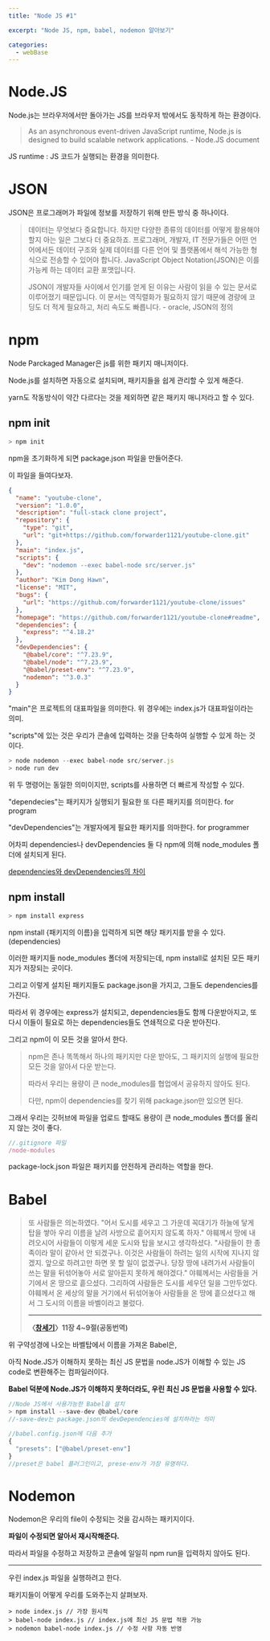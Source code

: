 ```yaml
---
title: "Node JS #1"

excerpt: "Node JS, npm, babel, nodemon 알아보기"

categories:
  - webBase
---
```


# Node.JS

Node.js는 브라우저에서만 돌아가는 JS를 브라우저 밖에서도 동작하게 하는 환경이다.

> As an asynchronous event-driven JavaScript runtime, Node.js is designed to build scalable network applications. - Node.JS document

JS runtime : JS 코드가 실행되는 환경을 의미한다.

# JSON

JSON은 프로그래머가 파일에 정보를 저장하기 위해 만든 방식 중 하나이다.

> 데이터는 무엇보다 중요합니다. 하지만 다양한 종류의 데이터를 어떻게 활용해야 할지 아는 일은 그보다 더 중요하죠. 프로그래머, 개발자, IT 전문가들은 어떤 언어에서든 데이터 구조와 실제 데이터를 다른 언어 및 플랫폼에서 해석 가능한 형식으로 전송할 수 있어야 합니다. JavaScript Object Notation(JSON)은 이를 가능케 하는 데이터 교환 포맷입니다.
>
> JSON이 개발자들 사이에서 인기를 얻게 된 이유는 사람이 읽을 수 있는 문서로 이루어졌기 때문입니다. 이 문서는 역직렬화가 필요하지 않기 때문에 경량에 코딩도 더 적게 필요하고, 처리 속도도 빠릅니다. - oracle, JSON의 정의

# npm

Node Parckaged Manager은 js를 위한 패키지 매니저이다.

Node.js를 설치하면 자동으로 설치되며, 패키지들을 쉽게 관리할 수 있게 해준다.

yarn도 작동방식이 약간 다르다는 것을 제외하면 같은 패키지 매니저라고 할 수 있다.

## npm init

```js
> npm init
```

npm을 초기화하게 되면 package.json 파일을 만들어준다.

이 파일을 들여다보자.

```json
{
  "name": "youtube-clone",
  "version": "1.0.0",
  "description": "full-stack clone project",
  "repository": {
    "type": "git",
    "url": "git+https://github.com/forwarder1121/youtube-clone.git"
  },
  "main": "index.js",
  "scripts": {
    "dev": "nodemon --exec babel-node src/server.js"
  },
  "author": "Kim Dong Hawn",
  "license": "MIT",
  "bugs": {
    "url": "https://github.com/forwarder1121/youtube-clone/issues"
  },
  "homepage": "https://github.com/forwarder1121/youtube-clone#readme",
  "dependencies": {
    "express": "^4.18.2"
  },
  "devDependencies": {
    "@babel/core": "^7.23.9",
    "@babel/node": "^7.23.9",
    "@babel/preset-env": "^7.23.9",
    "nodemon": "^3.0.3"
  }
}
```

"main"은 프로젝트의 대표파일을 의미한다. 위 경우에는 index.js가 대표파일이라는 의미.

"scripts"에 있는 것은 우리가 콘솔에 입력하는 것을 단축하여 실행할 수 있게 하는 것이다.

```js
> node nodemon --exec babel-node src/server.js
> node run dev
```

위 두 명령어는 동일한 의미이지만, scripts를 사용하면 더 빠르게 작성할 수 있다.

"dependecies"는 패키지가 실행되기 필요한 또 다른 패키지를 의미한다. for program

"devDependencies"는 개발자에게 필요한 패키지를 의마한다. for programmer

어차피 dependencies나 devDependencies 둘 다 npm에 의해 node_modules 폴더에 설치되게 된다.

[dependencies와 devDependencies의 차이](https://despiteallthat.tistory.com/207#:~:text=dependencies%EC%9D%98%20%EA%B2%BD%EC%9A%B0%20%EC%95%A0%ED%94%8C%EB%A6%AC%EC%BC%80%EC%9D%B4%EC%85%98%EA%B3%BC,%EC%9A%A9%20%EB%9D%BC%EC%9D%B4%EB%B8%8C%EB%9F%AC%EB%A6%AC%EB%A5%BC%20%EC%84%A4%EC%B9%98%ED%95%A9%EB%8B%88%EB%8B%A4.)

## npm install

```js
> npm install express
```

npm install {패키지의 이름}을 입력하게 되면 해당 패키지를 받을 수 있다. (dependencies)

이러한 패키지들 node_modules 폴더에 저장되는데, npm install로 설치된 모든 패키지가 저장되는 곳이다.

그리고 이렇게 설치된 패키지들도 package.json을 가지고, 그들도 dependencies를 가진다.

따라서 위 경우에는 express가 설치되고, dependencies들도 함께 다운받아지고, 또 다시 이들이 필요로 하는 dependencies들도 연쇄적으로 다운 받아진다.

그리고 npm이 이 모든 것을 알아서 한다.

> npm은 존나 똑똑해서 하나의 패키지만 다운 받아도, 그 패키지의 실행에 필요한 모든 것을 알아서 다운 받는다.
>
> 따라서 우리는 용량이 큰 node_modules를 협업에서 공유하지 않아도 된다.
>
> 다만, npm이 dependencies를 찾기 위해 package.json만 있으면 된다.

그래서 우리는 깃허브에 파일을 업로드 할때도 용량이 큰 node_modules 폴더를 올리지 않는 것이 좋다.

```js
//.gitignore 파일
/node-modules
```

package-lock.json 파일은 패키지를 안전하게 관리하는 역할을 한다.

# Babel

> 또 사람들은 의논하였다. "어서 도시를 세우고 그 가운데 꼭대기가 하늘에 닿게 탑을 쌓아 우리 이름을 날려 사방으로 흩어지지 않도록 하자."
> 야훼께서 땅에 내려오시어 사람들이 이렇게 세운 도시와 탑을 보시고 생각하셨다.
> "사람들이 한 종족이라 말이 같아서 안 되겠구나. 이것은 사람들이 하려는 일의 시작에 지나지 않겠지. 앞으로 하려고만 하면 못 할 일이 없겠구나. 당장 땅에 내려가서 사람들이 쓰는 말을 뒤섞어놓아 서로 알아듣지 못하게 해야겠다."
> 야훼께서는 사람들을 거기에서 온 땅으로 흩으셨다. 그리하여 사람들은 도시를 세우던 일을 그만두었다. 야훼께서 온 세상의 말을 거기에서 뒤섞어놓아 사람들을 온 땅에 흩으셨다고 해서 그 도시의 이름을 바벨이라고 불렀다.
>
> ---
>
> **〈[창세기](https://namu.wiki/w/창세기)〉11장 4~9절(공동번역)**

위 구약성경에 나오는 바벨탑에서 이름을 가져온 Babel은,

아직 Node.JS가 이해하지 못하는 최신 JS 문법을 node.JS가 이해할 수 있는 JS code로 변환해주는 컴파일러이다.

**Babel 덕분에 Node.JS가 이해하지 못하더라도, 우린 최신 JS 문법을 사용할 수 있다.**

```js
//Node JS에서 사용가능한 Babel을 설치
> npm install --save-dev @babel/core
//-save-dev는 package.json의 devDependencies에 설치하라는 의미

//babel.config.json에 다음 추가
{
  "presets": ["@babel/preset-env"]
}
//preset은 babel 플러그인이고, prese-env가 가장 유명하다.
```

# Nodemon

Nodemon은 우리의 file이 수정되는 것을 감시하는 패키지이다.

**파일이 수정되면 알아서 재시작해준다.**

따라서 파일을 수정하고 저장하고 콘솔에 일일히 npm run을 입력하지 않아도 된다.

---

우린 index.js 파일을 실행하려고 한다.

패키지들이 어떻게 우리를 도와주는지 살펴보자.

```
> node index.js // 가장 원시적
> babel-node index.js // index.js에 최신 JS 문법 적용 가능
> nodemon babel-node index.js // 수정 사항 자동 반영
```
